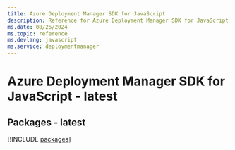 ```yaml
---
title: Azure Deployment Manager SDK for JavaScript
description: Reference for Azure Deployment Manager SDK for JavaScript
ms.date: 08/26/2024
ms.topic: reference
ms.devlang: javascript
ms.service: deploymentmanager
---
```

# Azure Deployment Manager SDK for JavaScript - latest
## Packages - latest
[!INCLUDE [packages](deployment-manager-index.md)]